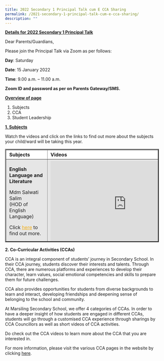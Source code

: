 ```yaml
---
title: 2022 Secondary 1 Principal Talk cum E CCA Sharing
permalink: /2021-secondary-1-principal-talk-cum-e-cca-sharing/
description: ""
---
```

**<u>Details for 2022 Secondary 1 Principal Talk</u>** 

Dear Parents/Guardians,

Please join the Principal Talk via Zoom as per follows:

**Day**: Saturday

**Date**: 15 January 2022

**Time**: 9.00 a.m. – 11.00 a.m.

**Zoom ID and password as per on Parents Gateway/SMS.**

**<u>Overview of page</u>**

1.  Subjects
2.  CCA
3.  Student Leadership

**<u>1\. Subjects</u>**

Watch the videos and click on the links to find out more about the subjects your child/ward will be taking this year.

<table border="3" style="box-sizing: inherit; border-collapse: collapse; border-spacing: 0px; max-width: 100%; height: 302px; width: 790.439px;"><tbody style="box-sizing: inherit;"><tr style="box-sizing: inherit; background: rgb(255, 255, 255);"><td style="box-sizing: inherit; padding: 5px 10px; width: 305px;"><strong style="box-sizing: inherit; font-weight: bold;">Subjects</strong></td><td style="box-sizing: inherit; padding: 5px 10px; width: 465.439px;"><strong style="box-sizing: inherit; font-weight: bold;">Videos</strong></td></tr><tr style="box-sizing: inherit; background: rgb(230, 230, 230);"><td style="box-sizing: inherit; padding: 5px 10px; width: 305px;"><strong style="box-sizing: inherit; font-weight: bold;">English Language and Literature</strong><p style="box-sizing: inherit; font-size: 1em;"></p><p style="box-sizing: inherit; font-size: 1em;">Mdm Salwati Salim<br style="box-sizing: inherit;">(HOD of English Language)</p><p style="box-sizing: inherit; font-size: 1em;">Click<span>&nbsp;</span><a href="https://marsilingsec.moe.edu.sg/curriculum/academic/english-language-and-literature/" style="box-sizing: inherit; background-color: transparent; transition: all 0.25s ease-in-out 0s; text-decoration: underline; color: rgb(241, 174, 22);">here</a><span>&nbsp;</span>to find out more.</p></td><td style="box-sizing: inherit; padding: 5px 10px; width: 465.439px;"><iframe src="https://www.youtube.com/embed/F9SSWnyohiw" width="500" height="281.25" frameborder="0" allowfullscreen="allowfullscreen" style="box-sizing: inherit;"></iframe></td></tr><tr style="box-sizing: inherit; background: rgb(255, 255, 255);"><td style="box-sizing: inherit; padding: 5px 10px; width: 305px;"><strong style="box-sizing: inherit; font-weight: bold;">Computer Applications (CPA)</strong><p style="box-sizing: inherit; font-size: 1em;"></p><p style="box-sizing: inherit; font-size: 1em;">Mr Mike Thye<br style="box-sizing: inherit;">(CPA Coordinator)</p><p style="box-sizing: inherit; font-size: 1em;">Click<span>&nbsp;</span><a href="https://marsilingsec.moe.edu.sg/curriculum/academic/normal-technical/" style="box-sizing: inherit; background-color: transparent; transition: all 0.25s ease-in-out 0s; text-decoration: underline; color: rgb(241, 174, 22);">here</a><span>&nbsp;</span>to find out more.</p></td><td style="box-sizing: inherit; padding: 5px 10px; width: 465.439px;"><iframe src="https://www.youtube.com/embed/WiI9PV8W9ts" width="500" height="281.25" frameborder="0" allowfullscreen="allowfullscreen" style="box-sizing: inherit;"></iframe></td></tr><tr style="box-sizing: inherit; background: rgb(230, 230, 230);"><td style="box-sizing: inherit; padding: 5px 10px; width: 305px;"><strong style="box-sizing: inherit; font-weight: bold;">Design &amp; Technology</strong><p style="box-sizing: inherit; font-size: 1em;"></p><p style="box-sizing: inherit; font-size: 1em;">Mr Tan Ting Siong<br style="box-sizing: inherit;">(SH D&amp;T/Discipline)</p><p style="box-sizing: inherit; font-size: 1em;">Click<span>&nbsp;</span><a href="https://marsilingsec.moe.edu.sg/curriculum/academic/craft-and-technology/" style="box-sizing: inherit; background-color: transparent; transition: all 0.25s ease-in-out 0s; text-decoration: underline; color: rgb(241, 174, 22);">here</a><span>&nbsp;</span>to find out more.</p></td><td style="box-sizing: inherit; padding: 5px 10px; width: 465.439px;"><iframe src="https://www.youtube.com/embed/mlVl1lZAgQk" width="500" height="281.25" frameborder="0" allowfullscreen="allowfullscreen" style="box-sizing: inherit;"></iframe></td></tr><tr style="box-sizing: inherit; background: rgb(255, 255, 255);"><td style="box-sizing: inherit; padding: 5px 10px; width: 305px;"><strong style="box-sizing: inherit; font-weight: bold;">Food &amp; Consumer Education</strong><p style="box-sizing: inherit; font-size: 1em;"></p><p style="box-sizing: inherit; font-size: 1em;">Mdm Shamala<br style="box-sizing: inherit;">(SH Nutrition &amp; Food Science)</p><p style="box-sizing: inherit; font-size: 1em;">Click<span>&nbsp;</span><a href="https://marsilingsec.moe.edu.sg/curriculum/academic/craft-and-technology/" style="box-sizing: inherit; background-color: transparent; transition: all 0.25s ease-in-out 0s; text-decoration: underline; color: rgb(241, 174, 22);">here</a><span>&nbsp;</span>to find out more.</p></td><td style="box-sizing: inherit; padding: 5px 10px; width: 465.439px;"><iframe src="https://www.youtube.com/embed/86QTfUl5kMM" width="500" height="281.25" frameborder="0" allowfullscreen="allowfullscreen" style="box-sizing: inherit;"></iframe></td></tr><tr style="box-sizing: inherit; background: rgb(230, 230, 230);"><td style="box-sizing: inherit; padding: 5px 10px; width: 305px;"><strong style="box-sizing: inherit; font-weight: bold;">Humanities</strong><p style="box-sizing: inherit; font-size: 1em;"></p><p style="box-sizing: inherit; font-size: 1em;">Mr Jeffrey Lau<br style="box-sizing: inherit;">(HOD of Humanities)</p><p style="box-sizing: inherit; font-size: 1em;">Click<span>&nbsp;</span><a href="https://marsilingsec.moe.edu.sg/curriculum/academic/humanities/" style="box-sizing: inherit; background-color: transparent; transition: all 0.25s ease-in-out 0s; text-decoration: underline; color: rgb(241, 174, 22);">here</a><span>&nbsp;</span>to find out more.</p></td><td style="box-sizing: inherit; padding: 5px 10px; width: 465.439px;"><iframe src="https://www.youtube.com/embed/n5ja2ncrK48" width="500" height="281.25" frameborder="0" allowfullscreen="allowfullscreen" style="box-sizing: inherit;"></iframe></td></tr><tr style="box-sizing: inherit; background: rgb(255, 255, 255);"><td style="box-sizing: inherit; padding: 5px 10px; width: 305px;"><strong style="box-sizing: inherit; font-weight: bold;">Mathematics</strong><p style="box-sizing: inherit; font-size: 1em;"></p><p style="box-sizing: inherit; font-size: 1em;">Ms Yeo Puay Joo<br style="box-sizing: inherit;">(HOD of Mathematics)</p><p style="box-sizing: inherit; font-size: 1em;">Click<span>&nbsp;</span><a href="https://marsilingsec.moe.edu.sg/curriculum/academic/mathematics/" style="box-sizing: inherit; background-color: transparent; transition: all 0.25s ease-in-out 0s; text-decoration: underline; color: rgb(241, 174, 22);">here</a><span>&nbsp;</span>to find out more.</p></td><td style="box-sizing: inherit; padding: 5px 10px; width: 465.439px;"><iframe src="https://www.youtube.com/embed/2GGcCANOdxo" width="500" height="281.25" frameborder="0" allowfullscreen="allowfullscreen" style="box-sizing: inherit;"></iframe></td></tr><tr style="box-sizing: inherit; background: rgb(230, 230, 230);"><td style="box-sizing: inherit; padding: 5px 10px; width: 305px;"><strong style="box-sizing: inherit; font-weight: bold;">Mother Tongues Languages</strong><p style="box-sizing: inherit; font-size: 1em;"></p><p style="box-sizing: inherit; font-size: 1em;">Mdm Rashidah<br style="box-sizing: inherit;">(HOD of Mother Tongues Languages)</p><p style="box-sizing: inherit; font-size: 1em;">Click<span>&nbsp;</span><a href="https://marsilingsec.moe.edu.sg/curriculum/academic/mother-tongue-languages/" style="box-sizing: inherit; background-color: transparent; transition: all 0.25s ease-in-out 0s; text-decoration: underline; color: rgb(241, 174, 22);">here</a><span>&nbsp;</span>to find out more.</p></td><td style="box-sizing: inherit; padding: 5px 10px; width: 465.439px;"><iframe src="https://www.youtube.com/embed/QDMtpfH44rg" width="500" height="281.25" frameborder="0" allowfullscreen="allowfullscreen" style="box-sizing: inherit;"></iframe></td></tr><tr style="box-sizing: inherit; background: rgb(255, 255, 255);"><td style="box-sizing: inherit; padding: 5px 10px; width: 305px;"><strong style="box-sizing: inherit; font-weight: bold;">Sciences</strong><p style="box-sizing: inherit; font-size: 1em;"></p><p style="box-sizing: inherit; font-size: 1em;">Ms Ain<br style="box-sizing: inherit;">(HOD of Science)</p><p style="box-sizing: inherit; font-size: 1em;">Click<span>&nbsp;</span><a href="https://marsilingsec.moe.edu.sg/curriculum/academic/science/" style="box-sizing: inherit; background-color: transparent; transition: all 0.25s ease-in-out 0s; text-decoration: underline; color: rgb(241, 174, 22);">here</a><span>&nbsp;</span>to find out more.</p></td><td style="box-sizing: inherit; padding: 5px 10px; width: 465.439px;"><iframe src="https://www.youtube.com/embed/8Fld4TC2f_g" width="500" height="281.25" frameborder="0" allowfullscreen="allowfullscreen" style="box-sizing: inherit;"></iframe></td></tr><tr style="box-sizing: inherit; background: rgb(230, 230, 230);"><td style="box-sizing: inherit; padding: 5px 10px; width: 305px;"><strong style="box-sizing: inherit; font-weight: bold;">Literature-Art</strong><p style="box-sizing: inherit; font-size: 1em;"></p><p style="box-sizing: inherit; font-size: 1em;">Mrs Karen Ong<br style="box-sizing: inherit;">(HOD of Craft &amp; Technology)</p><p style="box-sizing: inherit; font-size: 1em;">Click<span>&nbsp;</span><a href="https://marsilingsec.moe.edu.sg/curriculum/academic/craft-and-technology/" style="box-sizing: inherit; background-color: transparent; transition: all 0.25s ease-in-out 0s; text-decoration: underline; color: rgb(241, 174, 22);">here</a><span>&nbsp;</span>to find out more.</p></td><td style="box-sizing: inherit; padding: 5px 10px; width: 465.439px;"><iframe src="https://www.youtube.com/embed/SNyos_mop90" width="500" height="281.25" frameborder="0" allowfullscreen="allowfullscreen" style="box-sizing: inherit;"></iframe></td></tr></tbody></table>

**2\. Co-Curricular Activities (CCAs)**

CCA is an integral component of students’ journey in Secondary School. In their CCA journey, students discover their interests and talents. Through CCA, there are numerous platforms and experiences to develop their character, learn values, social emotional competencies and skills to prepare them for future challenges.

CCA also provides opportunities for students from diverse backgrounds to learn and interact, developing friendships and deepening sense of belonging to the school and community.

At Marsiling Secondary School, we offer 4 categories of CCAs. In order to have a deeper insight of how students are engaged in different CCAs, students will go through a customised CCA experience through sharings by CCA Councillors as well as short videos of CCA activities.

Do check out the CCA videos to learn more about the CCA that you are interested in.

For more information, please visit the various CCA pages in the website by clicking [here](https://marsilingsec.moe.edu.sg/co-curricular-activities-ccas/).
